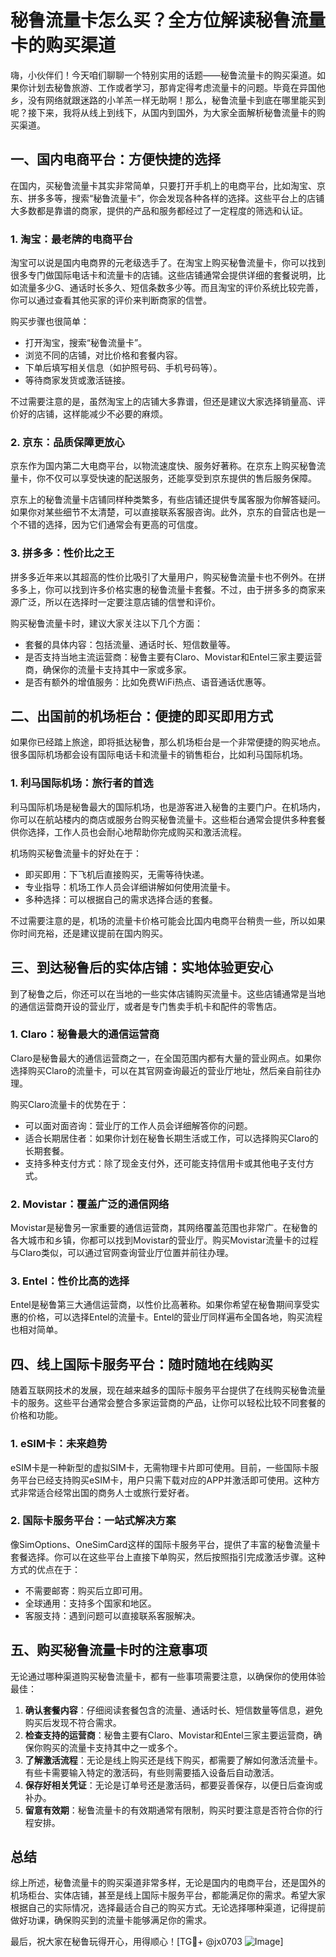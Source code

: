 # 秘鲁流量卡怎么买？全方位解读秘鲁流量卡的购买渠道

嗨，小伙伴们！今天咱们聊聊一个特别实用的话题——秘鲁流量卡的购买渠道。如果你计划去秘鲁旅游、工作或者学习，那肯定得考虑流量卡的问题。毕竟在异国他乡，没有网络就跟迷路的小羊羔一样无助啊！那么，秘鲁流量卡到底在哪里能买到呢？接下来，我将从线上到线下，从国内到国外，为大家全面解析秘鲁流量卡的购买渠道。

## 一、国内电商平台：方便快捷的选择

在国内，买秘鲁流量卡其实非常简单，只要打开手机上的电商平台，比如淘宝、京东、拼多多等，搜索“秘鲁流量卡”，你会发现各种各样的选择。这些平台上的店铺大多数都是靠谱的商家，提供的产品和服务都经过了一定程度的筛选和认证。

### 1. 淘宝：最老牌的电商平台

淘宝可以说是国内电商界的元老级选手了。在淘宝上购买秘鲁流量卡，你可以找到很多专门做国际电话卡和流量卡的店铺。这些店铺通常会提供详细的套餐说明，比如流量多少G、通话时长多久、短信条数多少等。而且淘宝的评价系统比较完善，你可以通过查看其他买家的评价来判断商家的信誉。

购买步骤也很简单：
- 打开淘宝，搜索“秘鲁流量卡”。
- 浏览不同的店铺，对比价格和套餐内容。
- 下单后填写相关信息（如护照号码、手机号码等）。
- 等待商家发货或激活链接。

不过需要注意的是，虽然淘宝上的店铺大多靠谱，但还是建议大家选择销量高、评价好的店铺，这样能减少不必要的麻烦。

### 2. 京东：品质保障更放心

京东作为国内第二大电商平台，以物流速度快、服务好著称。在京东上购买秘鲁流量卡，你不仅可以享受快速的配送服务，还能享受到京东提供的售后服务保障。

京东上的秘鲁流量卡店铺同样种类繁多，有些店铺还提供专属客服为你解答疑问。如果你对某些细节不太清楚，可以直接联系客服咨询。此外，京东的自营店也是一个不错的选择，因为它们通常会有更高的可信度。

### 3. 拼多多：性价比之王

拼多多近年来以其超高的性价比吸引了大量用户，购买秘鲁流量卡也不例外。在拼多多上，你可以找到许多价格实惠的秘鲁流量卡套餐。不过，由于拼多多的商家来源广泛，所以在选择时一定要注意店铺的信誉和评价。

购买秘鲁流量卡时，建议大家关注以下几个方面：
- 套餐的具体内容：包括流量、通话时长、短信数量等。
- 是否支持当地主流运营商：秘鲁主要有Claro、Movistar和Entel三家主要运营商，确保你的流量卡支持其中一家或多家。
- 是否有额外的增值服务：比如免费WiFi热点、语音通话优惠等。

## 二、出国前的机场柜台：便捷的即买即用方式

如果你已经踏上旅途，即将抵达秘鲁，那么机场柜台是一个非常便捷的购买地点。很多国际机场都会设有国际电话卡和流量卡的销售柜台，比如利马国际机场。

### 1. 利马国际机场：旅行者的首选

利马国际机场是秘鲁最大的国际机场，也是游客进入秘鲁的主要门户。在机场内，你可以在航站楼内的商店或服务台购买秘鲁流量卡。这些柜台通常会提供多种套餐供你选择，工作人员也会耐心地帮助你完成购买和激活流程。

机场购买秘鲁流量卡的好处在于：
- 即买即用：下飞机后直接购买，无需等待快递。
- 专业指导：机场工作人员会详细讲解如何使用流量卡。
- 多种选择：可以根据自己的需求选择合适的套餐。

不过需要注意的是，机场的流量卡价格可能会比国内电商平台稍贵一些，所以如果你时间充裕，还是建议提前在国内购买。

## 三、到达秘鲁后的实体店铺：实地体验更安心

到了秘鲁之后，你还可以在当地的一些实体店铺购买流量卡。这些店铺通常是当地的通信运营商开设的营业厅，或者是专门售卖手机卡和配件的零售店。

### 1. Claro：秘鲁最大的通信运营商

Claro是秘鲁最大的通信运营商之一，在全国范围内都有大量的营业网点。如果你选择购买Claro的流量卡，可以在其官网查询最近的营业厅地址，然后亲自前往办理。

购买Claro流量卡的优势在于：
- 可以面对面咨询：营业厅的工作人员会详细解答你的问题。
- 适合长期居住者：如果你计划在秘鲁长期生活或工作，可以选择购买Claro的长期套餐。
- 支持多种支付方式：除了现金支付外，还可能支持信用卡或其他电子支付方式。

### 2. Movistar：覆盖广泛的通信网络

Movistar是秘鲁另一家重要的通信运营商，其网络覆盖范围也非常广。在秘鲁的各大城市和乡镇，你都可以找到Movistar的营业厅。购买Movistar流量卡的过程与Claro类似，可以通过官网查询营业厅位置并前往办理。

### 3. Entel：性价比高的选择

Entel是秘鲁第三大通信运营商，以性价比高著称。如果你希望在秘鲁期间享受实惠的价格，可以选择Entel的流量卡。Entel的营业厅同样遍布全国各地，购买流程也相对简单。

## 四、线上国际卡服务平台：随时随地在线购买

随着互联网技术的发展，现在越来越多的国际卡服务平台提供了在线购买秘鲁流量卡的服务。这些平台通常会整合多家运营商的产品，让你可以轻松比较不同套餐的价格和功能。

### 1. eSIM卡：未来趋势

eSIM卡是一种新型的虚拟SIM卡，无需物理卡片即可使用。目前，一些国际卡服务平台已经支持购买eSIM卡，用户只需下载对应的APP并激活即可使用。这种方式非常适合经常出国的商务人士或旅行爱好者。

### 2. 国际卡服务平台：一站式解决方案

像SimOptions、OneSimCard这样的国际卡服务平台，提供了丰富的秘鲁流量卡套餐选择。你可以在这些平台上直接下单购买，然后按照指引完成激活步骤。这种方式的优点在于：
- 不需要邮寄：购买后立即可用。
- 全球通用：支持多个国家和地区。
- 客服支持：遇到问题可以直接联系客服解决。

## 五、购买秘鲁流量卡时的注意事项

无论通过哪种渠道购买秘鲁流量卡，都有一些事项需要注意，以确保你的使用体验最佳：

1. **确认套餐内容**：仔细阅读套餐包含的流量、通话时长、短信数量等信息，避免购买后发现不符合需求。
2. **检查支持的运营商**：秘鲁主要有Claro、Movistar和Entel三家主要运营商，确保你购买的流量卡支持其中之一或多个。
3. **了解激活流程**：无论是线上购买还是线下购买，都需要了解如何激活流量卡。有些卡需要输入特定的激活码，有些则需要插入设备后自动激活。
4. **保存好相关凭证**：无论是订单号还是激活码，都要妥善保存，以便日后查询或补办。
5. **留意有效期**：秘鲁流量卡的有效期通常有限制，购买时要注意是否符合你的行程安排。

## 总结

综上所述，秘鲁流量卡的购买渠道非常多样，无论是国内的电商平台，还是国外的机场柜台、实体店铺，甚至是线上国际卡服务平台，都能满足你的需求。希望大家根据自己的实际情况，选择最适合自己的购买方式。无论选择哪种渠道，记得提前做好功课，确保购买到的流量卡能够满足你的需求。

最后，祝大家在秘鲁玩得开心，用得顺心！[TG💪+ @jx0703 ![Image](https://github.com/user-attachments/assets/dbca1d08-cadb-493c-b0ec-ad6f7a83f270)]